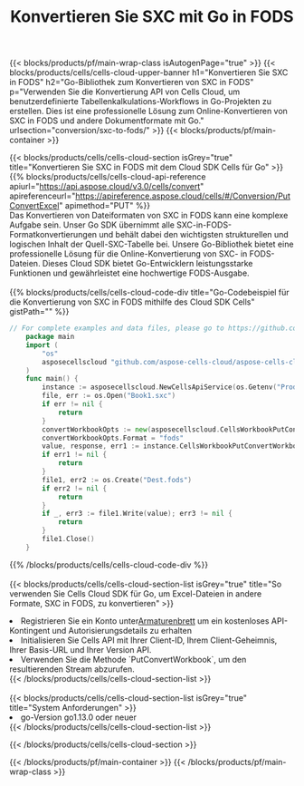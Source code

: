 ﻿---
title:  Konvertieren Sie SXC mit Go in FODS
description:  Verwendung des Cloud SDK Aspose.Cells für Go zum Konvertieren einer Datei im SXC-Format in eine Datei im FODS-Format.
---
{{< blocks/products/pf/main-wrap-class isAutogenPage="true" >}}
{{< blocks/products/cells/cells-cloud-upper-banner h1="Konvertieren Sie SXC in FODS" h2="Go-Bibliothek zum Konvertieren von SXC in FODS" p="Verwenden Sie die Konvertierung API von Cells Cloud, um benutzerdefinierte Tabellenkalkulations-Workflows in Go-Projekten zu erstellen. Dies ist eine professionelle Lösung zum Online-Konvertieren von SXC in FODS und andere Dokumentformate mit Go." urlsection="conversion/sxc-to-fods/" >}}
{{< blocks/products/pf/main-container >}}

{{< blocks/products/cells/cells-cloud-section isGrey="true" title="Konvertieren Sie SXC in FODS mit dem Cloud SDK Cells für Go" >}}
{{% blocks/products/cells/cells-cloud-api-reference apiurl="https://api.aspose.cloud/v3.0/cells/convert" apireferenceurl="https://apireference.aspose.cloud/cells/#/Conversion/PutConvertExcel" apimethod="PUT" %}}
<br/>
Das Konvertieren von Dateiformaten von SXC in FODS kann eine komplexe Aufgabe sein. Unser Go SDK übernimmt alle SXC-in-FODS-Formatkonvertierungen und behält dabei den wichtigsten strukturellen und logischen Inhalt der Quell-SXC-Tabelle bei. Unsere Go-Bibliothek bietet eine professionelle Lösung für die Online-Konvertierung von SXC- in FODS-Dateien. Dieses Cloud SDK bietet Go-Entwicklern leistungsstarke Funktionen und gewährleistet eine hochwertige FODS-Ausgabe.
<br/>
<br/>
{{% blocks/products/cells/cells-cloud-code-div title="Go-Codebeispiel für die Konvertierung von SXC in FODS mithilfe des Cloud SDK Cells" gistPath="" %}}
 
```go
// For complete examples and data files, please go to https://github.com/aspose-cells-cloud/aspose-cells-cloud-go/
    package main
    import (
	    "os"
	    asposecellscloud "github.com/aspose-cells-cloud/aspose-cells-cloud-go/v22"
    )
    func main() {
	    instance := asposecellscloud.NewCellsApiService(os.Getenv("ProductClientId"), os.Getenv("ProductClientSecret"))
	    file, err := os.Open("Book1.sxc")
	    if err != nil {
		    return
	    }
	    convertWorkbookOpts := new(asposecellscloud.CellsWorkbookPutConvertWorkbookOpts)
	    convertWorkbookOpts.Format = "fods"
	    value, response, err1 := instance.CellsWorkbookPutConvertWorkbook(file, convertWorkbookOpts)
	    if err1 != nil {
		    return
	    }
	    file1, err2 := os.Create("Dest.fods")
	    if err2 != nil {
		    return
	    }
	    if _, err3 := file1.Write(value); err3 != nil {
		    return
	    }
	    file1.Close()
    }
```
 
{{% /blocks/products/cells/cells-cloud-code-div %}}
<br/>
<br/>
{{< blocks/products/cells/cells-cloud-section-list isGrey="true" title="So verwenden Sie Cells Cloud SDK für Go, um Excel-Dateien in andere Formate, SXC in FODS, zu konvertieren" >}}
<li> Registrieren Sie ein Konto unter<a href="https://dashboard.aspose.cloud/">Armaturenbrett</a> um ein kostenloses API-Kontingent und Autorisierungsdetails zu erhalten</li>
<li>Initialisieren Sie Cells API mit Ihrer Client-ID, Ihrem Client-Geheimnis, Ihrer Basis-URL und Ihrer Version API.</li>
<li>Verwenden Sie die Methode `PutConvertWorkbook`, um den resultierenden Stream abzurufen.</li>
{{< /blocks/products/cells/cells-cloud-section-list >}}
<br/>
<br/>
{{< blocks/products/cells/cells-cloud-section-list isGrey="true" title="System Anforderungen" >}}
<li>go-Version go1.13.0 oder neuer</li>
{{< /blocks/products/cells/cells-cloud-section-list >}}

{{< /blocks/products/cells/cells-cloud-section >}}

{{< /blocks/products/pf/main-container >}}
{{< /blocks/products/pf/main-wrap-class >}}
